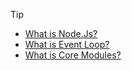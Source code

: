
>[!TIP]
>- [What is Node.Js?](https://github.com/BekCodingAddict/Back-End/blob/master/Concepts/Node.Js/TOPICS/What-is-Node.js.md)
>- [What is Event Loop?](https://github.com/BekCodingAddict/Back-End/blob/master/Concepts/Node.Js/TOPICS/Event-Loop.md)
>- [What is Core Modules?](https://github.com/BekCodingAddict/Back-End/blob/master/Concepts/General/Core-Modules.md)
